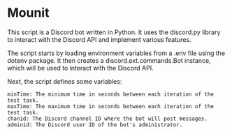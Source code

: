 # Mounit

This script is a Discord bot written in Python. It uses the discord.py library to interact with the Discord API and implement various features.

The script starts by loading environment variables from a .env file using the dotenv package. It then creates a discord.ext.commands.Bot instance, which will be used to interact with the Discord API.

Next, the script defines some variables:

    minTime: The minimum time in seconds between each iteration of the test task.
    maxTime: The maximum time in seconds between each iteration of the test task.
    chanid: The Discord channel ID where the bot will post messages.
    adminid: The Discord user ID of the bot's administrator.

